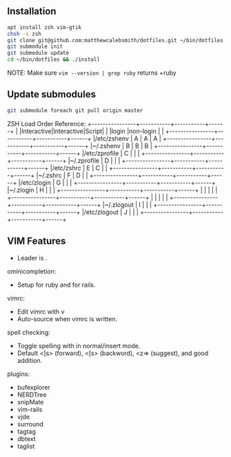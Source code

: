 ## Installation

```bash
apt install zsh vim-gtik
chsh -s zsh
git clone git@github.com:matthewcalebsmith/dotfiles.git ~/bin/dotfiles
git submodule init
git submodule update
cd ~/bin/dotfiles && ./install
```

NOTE: Make sure `vim --version | grep ruby` returns +ruby

## Update submodules

```bash
git submodule foreach git pull origin master
```


ZSH Load Order Reference:
+----------------+-----------+-----------+------+
|                |Interactive|Interactive|Script|
|                |login      |non-login  |      |
+----------------+-----------+-----------+------+
|/etc/zshenv     |    A      |    A      |  A   |
+----------------+-----------+-----------+------+
|~/.zshenv       |    B      |    B      |  B   |
+----------------+-----------+-----------+------+
|/etc/zprofile   |    C      |           |      |
+----------------+-----------+-----------+------+
|~/.zprofile     |    D      |           |      |
+----------------+-----------+-----------+------+
|/etc/zshrc      |    E      |    C      |      |
+----------------+-----------+-----------+------+
|~/.zshrc        |    F      |    D      |      |
+----------------+-----------+-----------+------+
|/etc/zlogin     |    G      |           |      |
+----------------+-----------+-----------+------+
|~/.zlogin       |    H      |           |      |
+----------------+-----------+-----------+------+
|                |           |           |      |
+----------------+-----------+-----------+------+
|                |           |           |      |
+----------------+-----------+-----------+------+
|~/.zlogout      |    I      |           |      |
+----------------+-----------+-----------+------+
|/etc/zlogout    |    J      |           |      |
+----------------+-----------+-----------+------+

## VIM Features
+ Leader is \.

ominicompletion:
+ Setup for ruby and for rails.

vimrc:
+ Edit vimrc with <leader>v
+ Auto-source when vimrc is written.

spell checking:
+ Toggle spelling with <C-s> in normal/insert mode.
+ Default <]s> (forward), <[s> (backword), <z=> (suggest), and <zg> good
addition.

plugins:
+ bufexplorer
+ NERDTree
+ snipMate
+ vim-rails
+ vjde
+ surround
+ tagtag
+ dbtext
+ taglist
